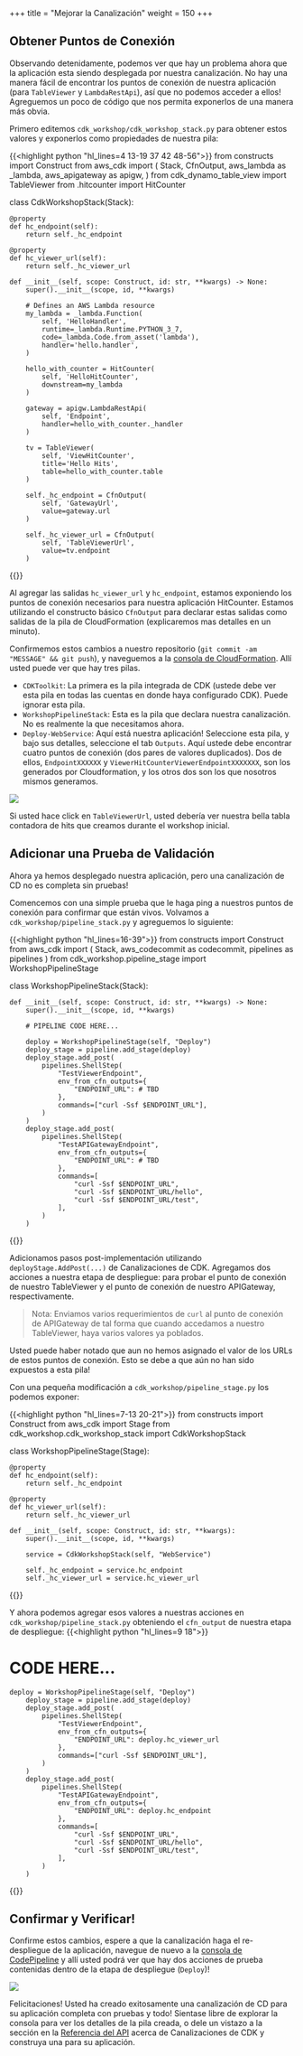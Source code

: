 +++
title = "Mejorar la Canalización"
weight = 150
+++

## Obtener Puntos de Conexión
Observando detenidamente, podemos ver que hay un problema ahora que la aplicación esta siendo desplegada por nuestra canalización. No hay una manera fácil de encontrar los puntos de conexión de nuestra aplicación (para `TableViewer` y `LambdaRestApi`), así que no podemos acceder a ellos! Agreguemos un poco de código que nos permita exponerlos de una manera más obvia.

Primero editemos `cdk_workshop/cdk_workshop_stack.py` para obtener estos valores y exponerlos como propiedades de nuestra pila:

{{<highlight python "hl_lines=4 13-19 37 42 48-56">}}
from constructs import Construct
from aws_cdk import (
    Stack,
    CfnOutput,
    aws_lambda as _lambda,
    aws_apigateway as apigw,
)
from cdk_dynamo_table_view import TableViewer
from .hitcounter import HitCounter

class CdkWorkshopStack(Stack):

    @property
    def hc_endpoint(self):
        return self._hc_endpoint

    @property
    def hc_viewer_url(self):
        return self._hc_viewer_url

    def __init__(self, scope: Construct, id: str, **kwargs) -> None:
        super().__init__(scope, id, **kwargs)

        # Defines an AWS Lambda resource
        my_lambda = _lambda.Function(
            self, 'HelloHandler',
            runtime=_lambda.Runtime.PYTHON_3_7,
            code=_lambda.Code.from_asset('lambda'),
            handler='hello.handler',
        )

        hello_with_counter = HitCounter(
            self, 'HelloHitCounter',
            downstream=my_lambda
        )

        gateway = apigw.LambdaRestApi(
            self, 'Endpoint',
            handler=hello_with_counter._handler
        )

        tv = TableViewer(
            self, 'ViewHitCounter',
            title='Hello Hits',
            table=hello_with_counter.table
        )

        self._hc_endpoint = CfnOutput(
            self, 'GatewayUrl',
            value=gateway.url
        )

        self._hc_viewer_url = CfnOutput(
            self, 'TableViewerUrl',
            value=tv.endpoint
        )

{{</highlight>}}

Al agregar las salidas `hc_viewer_url` y `hc_endpoint`, estamos exponiendo los puntos de conexión necesarios para nuestra aplicación HitCounter. Estamos utilizando el constructo básico `CfnOutput` para declarar estas salidas como salidas de la pila de CloudFormation (explicaremos mas detalles en un minuto).

Confirmemos estos cambios a nuestro repositorio (`git commit -am "MESSAGE" && git push`), y naveguemos a la [consola de CloudFormation](https://console.aws.amazon.com/cloudformation). Allí usted puede ver que hay tres pilas.

* `CDKToolkit`: La primera es la pila integrada de CDK (ustede debe ver esta pila en todas las cuentas en donde haya configurado CDK). Puede ignorar esta pila.
* `WorkshopPipelineStack`: Esta es la pila que declara nuestra canalización. No es realmente la que necesitamos ahora.
* `Deploy-WebService`: Aquí está nuestra aplicación! Seleccione esta pila, y bajo sus detalles, seleccione el tab `Outputs`. Aquí ustede debe encontrar cuatro puntos de conexión (dos pares de valores duplicados).  Dos de ellos, `EndpointXXXXXX` y `ViewerHitCounterViewerEndpointXXXXXXX`, son los generados por Cloudformation, y los otros dos son los que nosotros mismos generamos.

![](./stack-outputs.png)

Si usted hace click en `TableViewerUrl`, usted debería ver nuestra bella tabla contadora de hits que creamos durante el workshop inicial.

## Adicionar una Prueba de Validación
Ahora ya hemos desplegado nuestra aplicación, pero una canalización de CD no es completa sin pruebas!

Comencemos con una simple prueba que le haga ping a nuestros puntos de conexión para confirmar que están vivos.
Volvamos a `cdk_workshop/pipeline_stack.py` y agreguemos lo siguiente:

{{<highlight python "hl_lines=16-39">}}
from constructs import Construct
from aws_cdk import (
    Stack,
    aws_codecommit as codecommit,
    pipelines as pipelines
)
from cdk_workshop.pipeline_stage import WorkshopPipelineStage

class WorkshopPipelineStack(Stack):

    def __init__(self, scope: Construct, id: str, **kwargs) -> None:
        super().__init__(scope, id, **kwargs)

        # PIPELINE CODE HERE...

        deploy = WorkshopPipelineStage(self, "Deploy")
        deploy_stage = pipeline.add_stage(deploy)
        deploy_stage.add_post(
            pipelines.ShellStep(
                "TestViewerEndpoint",
                env_from_cfn_outputs={
                    "ENDPOINT_URL": # TBD
                },
                commands=["curl -Ssf $ENDPOINT_URL"],
            )
        )
        deploy_stage.add_post(
            pipelines.ShellStep(
                "TestAPIGatewayEndpoint",
                env_from_cfn_outputs={
                    "ENDPOINT_URL": # TBD
                },
                commands=[
                    "curl -Ssf $ENDPOINT_URL",
                    "curl -Ssf $ENDPOINT_URL/hello",
                    "curl -Ssf $ENDPOINT_URL/test",
                ],
            )
        )

{{</highlight>}}

Adicionamos pasos post-implementación utilizando `deployStage.AddPost(...)` de Canalizaciones de CDK. Agregamos dos acciones a nuestra etapa de despliegue: para probar el punto de conexión de nuestro TableViewer y el punto de conexión de nuestro APIGateway, respectivamente.

> Nota: Enviamos varios requerimientos de `curl` al punto de conexión de APIGateway de tal forma que cuando accedamos a nuestro TableViewer, haya varios valores ya poblados.

Usted puede haber notado que aun no hemos asignado el valor de los URLs de estos puntos de conexión. Esto se debe a que aún no han sido expuestos a esta pila!

Con una pequeña modificación a `cdk_workshop/pipeline_stage.py` los podemos exponer:

{{<highlight python "hl_lines=7-13 20-21">}}
from constructs import Construct
from aws_cdk import Stage
from cdk_workshop.cdk_workshop_stack import CdkWorkshopStack

class WorkshopPipelineStage(Stage):

    @property
    def hc_endpoint(self):
        return self._hc_endpoint

    @property
    def hc_viewer_url(self):
        return self._hc_viewer_url

    def __init__(self, scope: Construct, id: str, **kwargs):
        super().__init__(scope, id, **kwargs)

        service = CdkWorkshopStack(self, "WebService")

        self._hc_endpoint = service.hc_endpoint
        self._hc_viewer_url = service.hc_viewer_url

{{</highlight>}}

Y ahora podemos agregar esos valores a nuestras acciones en `cdk_workshop/pipeline_stack.py` obteniendo el `cfn_output` de nuestra etapa de despliegue:
{{<highlight python "hl_lines=9 18">}}
  # CODE HERE...

    deploy = WorkshopPipelineStage(self, "Deploy")
        deploy_stage = pipeline.add_stage(deploy)
        deploy_stage.add_post(
            pipelines.ShellStep(
                "TestViewerEndpoint",
                env_from_cfn_outputs={
                    "ENDPOINT_URL": deploy.hc_viewer_url
                },
                commands=["curl -Ssf $ENDPOINT_URL"],
            )
        )
        deploy_stage.add_post(
            pipelines.ShellStep(
                "TestAPIGatewayEndpoint",
                env_from_cfn_outputs={
                    "ENDPOINT_URL": deploy.hc_endpoint
                },
                commands=[
                    "curl -Ssf $ENDPOINT_URL",
                    "curl -Ssf $ENDPOINT_URL/hello",
                    "curl -Ssf $ENDPOINT_URL/test",
                ],
            )
        )

{{</highlight>}}

## Confirmar y Verificar!
Confirme estos cambios, espere a que la canalización haga el re-despliegue de la aplicación, navegue de nuevo a la [consola de CodePipeline](https://console.aws.amazon.com/codesuite/codepipeline/pipelines) y allí usted podrá ver que hay dos acciones de prueba contenidas dentro de la etapa de despliegue (`Deploy`)!

![](./pipeline-tests.png)

Felicitaciones! Usted ha creado exitosamente una canalización de CD para su aplicación completa con pruebas y todo! Sientase libre de explorar la consola para ver los detalles de la pila creada, o dele un vistazo a la sección en la [Referencia del API](https://docs.aws.amazon.com/cdk/api/latest/docs/aws-construct-library.html) acerca de Canalizaciones de CDK y construya una para su aplicación.
